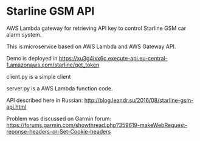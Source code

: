 # Starline GSM API

AWS Lambda gateway for retrieving API key to control Starline GSM car alarm system.

This is microservice based on AWS Lambda and AWS Gateway API.

Demo is deployed in https://xu3g4ixx6c.execute-api.eu-central-1.amazonaws.com/starline/get_token

client.py is a simple client

server.py is a AWS Lambda function code.

API described here in Russian: http://blog.leandr.su/2016/08/starline-gsm-api.html

Problem was discussed on Garmin forum: https://forums.garmin.com/showthread.php?359619-makeWebRequest-reponse-headers-or-Set-Cookie-headers




